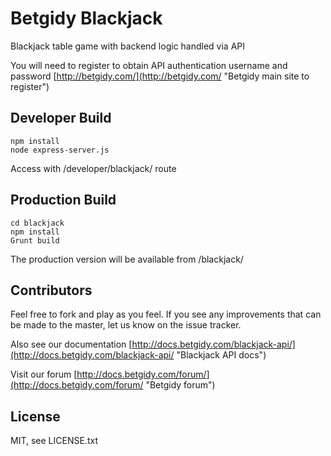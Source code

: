 # Betgidy Blackjack #
Blackjack table game with backend logic handled via API

You will need to register to obtain API authentication username and password [http://betgidy.com/](http://betgidy.com/ "Betgidy main site to register")

## Developer Build ##
    npm install
	node express-server.js

Access with /developer/blackjack/ route

## Production Build ##
	cd blackjack
	npm install
	Grunt build

The production version will be available from /blackjack/

## Contributors ##
Feel free to fork and play as you feel. If you see any improvements that can be made to the master, let us know on the issue tracker.

Also see our documentation [http://docs.betgidy.com/blackjack-api/](http://docs.betgidy.com/blackjack-api/ "Blackjack API docs")

Visit our forum [http://docs.betgidy.com/forum/](http://docs.betgidy.com/forum/ "Betgidy forum")

## License ##
MIT, see LICENSE.txt
